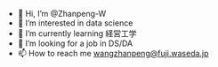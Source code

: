 - 👋 Hi, I’m @Zhanpeng-W
- 👀 I’m interested in data science
- 🌱 I’m currently learning 経営工学
- 💞️ I’m looking for a job in DS/DA
- 📫 How to reach me wangzhanpeng@fuji.waseda.jp

<!---
Zhanpeng-W/Zhanpeng-W is a ✨ special ✨ repository because its `README.md` (this file) appears on your GitHub profile.
You can click the Preview link to take a look at your changes.
--->
